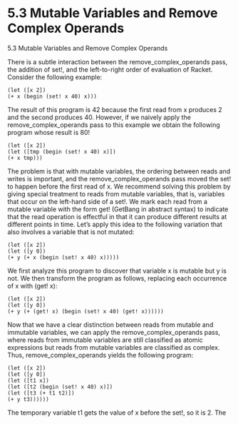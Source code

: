 # 5.3 Mutable Variables and Remove Complex Operands

5.3 Mutable Variables and Remove Complex Operands

There is a subtle interaction between the remove_complex_operands pass, the addition of set!, and the left-to-right order of evaluation of Racket. Consider the following example:

```
(let ([x 2])
(+ x (begin (set! x 40) x)))
```

The result of this program is 42 because the first read from x produces 2 and the second produces 40. However, if we naively apply the remove_complex_operands pass to this example we obtain the following program whose result is 80!

```
(let ([x 2])
(let ([tmp (begin (set! x 40) x)])
(+ x tmp)))
```

The problem is that with mutable variables, the ordering between reads and writes is important, and the remove_complex_operands pass moved the set! to happen before the first read of x. We recommend solving this problem by giving special treatment to reads from mutable variables, that is, variables that occur on the left-hand side of a set!. We mark each read from a mutable variable with the form get! (GetBang in abstract syntax) to indicate that the read operation is effectful in that it can produce different results at different points in time. Let’s apply this idea to the following variation that also involves a variable that is not mutated:

```
(let ([x 2])
(let ([y 0])
(+ y (+ x (begin (set! x 40) x)))))
```

We first analyze this program to discover that variable x is mutable but y is not. We then transform the program as follows, replacing each occurrence of x with (get! x):

```
(let ([x 2])
(let ([y 0])
(+ y (+ (get! x) (begin (set! x 40) (get! x))))))
```

Now that we have a clear distinction between reads from mutable and immutable variables, we can apply the remove_complex_operands pass, where reads from immutable variables are still classified as atomic expressions but reads from mutable variables are classified as complex. Thus, remove_complex_operands yields the following program:

```
(let ([x 2])
(let ([y 0])
(let ([t1 x])
(let ([t2 (begin (set! x 40) x)])
(let ([t3 (+ t1 t2)])
(+ y t3))))))
```

The temporary variable t1 gets the value of x before the set!, so it is 2. The

